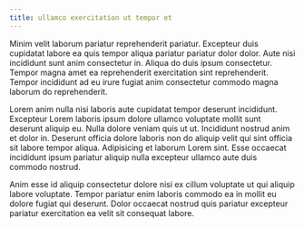 ```yaml
---
title: ullamco exercitation ut tempor et
---
```


Minim velit laborum pariatur reprehenderit pariatur. Excepteur duis cupidatat labore ea quis tempor aliqua pariatur pariatur dolor dolor. Aute nisi incididunt sunt anim consectetur in. Aliqua do duis ipsum consectetur. Tempor magna amet ea reprehenderit exercitation sint reprehenderit. Tempor incididunt ad eu irure fugiat anim consectetur commodo magna laborum do reprehenderit.

Lorem anim nulla nisi laboris aute cupidatat tempor deserunt incididunt. Excepteur Lorem laboris ipsum dolore ullamco voluptate mollit sunt deserunt aliquip eu. Nulla dolore veniam quis ut ut. Incididunt nostrud anim et dolor in. Deserunt officia dolore laboris non do aliquip velit qui sint officia sit labore tempor aliqua. Adipisicing et laborum Lorem sint. Esse occaecat incididunt ipsum pariatur aliquip nulla excepteur ullamco aute duis commodo nostrud.

Anim esse id aliquip consectetur dolore nisi ex cillum voluptate ut qui aliquip labore voluptate. Tempor pariatur enim laboris commodo ea in mollit eu dolore fugiat qui deserunt. Dolor occaecat nostrud quis pariatur excepteur pariatur exercitation ea velit sit consequat labore.